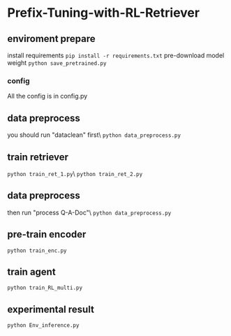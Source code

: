 # Prefix-Tuning-with-RL-Retriever

## enviroment prepare
install requirements
```pip install -r requirements.txt```
pre-download model weight
```python save_pretrained.py```

### config
All the config is in config.py

## data preprocess
you should run "dataclean" first\\
```python data_preprocess.py```

## train retriever
```python train_ret_1.py```\\
```python train_ret_2.py```

## data preprocess
then run "process Q-A-Doc"\\
```python data_preprocess.py```

## pre-train encoder
```python train_enc.py```

## train agent
```python train_RL_multi.py```

## experimental result
```python Env_inference.py```
